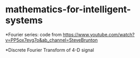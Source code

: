 # mathematics-for-intelligent-systems
*Fourier series: code from https://www.youtube.com/watch?v=PP5ox7evg7o&ab_channel=SteveBrunton

*Discrete Fourier Transform of 4-D signal 
